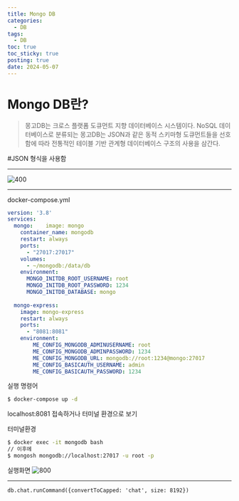```yaml
---
title: Mongo DB
categories:
  - DB
tags:
  - DB
toc: true
toc_sticky: true
posting: true
date: 2024-05-07
---
```

# Mongo DB란?
> 몽고DB는 크로스 플랫폼 도큐먼트 지향 데이터베이스 시스템이다. NoSQL 데이터베이스로 분류되는 몽고DB는 JSON과 같은 동적 스키마형 도큐먼트들을 선호함에 따라 전통적인 테이블 기반 관계형 데이터베이스 구조의 사용을 삼간다.

#JSON 형식을 사용함 

---
![400](https://i.imgur.com/pvgRDob.png)

---
docker-compose.yml
```yml
version: '3.8'  
services:  
  mongo:    image: mongo  
    container_name: mongodb  
    restart: always  
    ports:  
      - "27017:27017"  
    volumes:  
      - ~/mongodb:/data/db  
    environment:  
      MONGO_INITDB_ROOT_USERNAME: root  
      MONGO_INITDB_ROOT_PASSWORD: 1234  
      MONGO_INITDB_DATABASE: mongo  
  
  mongo-express:  
    image: mongo-express  
    restart: always  
    ports:  
      - "8081:8081"  
    environment:  
        ME_CONFIG_MONGODB_ADMINUSERNAME: root  
        ME_CONFIG_MONGODB_ADMINPASSWORD: 1234  
        ME_CONFIG_MONGODB_URL: mongodb://root:1234@mongo:27017  
        ME_CONFIG_BASICAUTH_USERNAME: admin  
        ME_CONFIG_BASICAUTH_PASSWORD: 1234
```

실행 명령어
```bash
$ docker-compose up -d
```

localhost:8081 접속하거나 터미널 환경으로 보기

터미널환경
```bash
$ docker exec -it mongodb bash
// 이후에
$ mongosh mongodb://localhost:27017 -u root -p
```

실행화면
![800](https://i.imgur.com/OVlfACx.png)

---

```mongosh
db.chat.runCommand({convertToCapped: 'chat', size: 8192})
```

